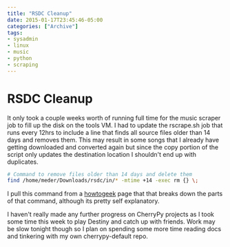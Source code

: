 ```yaml
---
title: "RSDC Cleanup"
date: 2015-01-17T23:45:46-05:00
categories: ["Archive"]
tags:
- sysadmin
- linux
- music
- python
- scraping
---
```


# RSDC Cleanup

It only took a couple weeks worth of running full time for the music scraper
job to fill up the disk on the tools VM. I had to update the rscrape.sh job
that runs every 12hrs to include a line that finds all source files older than
14 days and removes them. This may result in some songs that I already have
getting downloaded and converted again but since the copy portion of the script
only updates the destination location I shouldn't end up with duplicates.

```bash
# Command to remove files older than 14 days and delete them
find /home/meder/Downloads/rsdc/in/* -mtime +14 -exec rm {} \;
```

I pull this command from a [howtogeek](
http://www.howtogeek.com/howto/ubuntu/delete-files-older-than-x-days-on-linux/)
page that that breaks down the parts of that command, although its pretty self
explanatory.

I haven't really made any further progress on CherryPy projects as I took some
time this week to play Destiny and catch up with friends. Work may be slow
tonight though so I plan on spending some more time reading docs and tinkering
with my own cherrypy-default repo.

